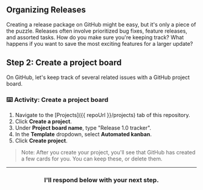 ## Organizing Releases

Creating a release package on GitHub might be easy, but it's only a piece of the puzzle. Releases often involve prioritized bug fixes, feature releases, and assorted tasks. How do you make sure you're keeping track? What happens if you want to save the most exciting features for a larger update?

## Step 2: Create a project board

On GitHub, let's keep track of several related issues with a GitHub project board.

### :keyboard: Activity: Create a project board

1. Navigate to the [Projects]({{ repoUrl }}/projects) tab of this repository.
1. Click **Create a project**.
1. Under **Project board name**, type "Release 1.0 tracker".
1. In the **Template** dropdown, select **Automated kanban**.
1. Click **Create project**.

> Note: After you create your project, you'll see that GitHub has created a few cards for you. You can keep these, or delete them.

<hr>
<h3 align="center">I'll respond below with your next step.</h3>
